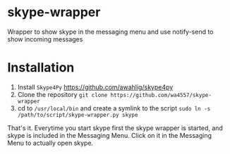 # skype-wrapper
Wrapper to show skype in the messaging menu and use notify-send to show incoming messages

# Installation

1. Install `Skype4Py` https://github.com/awahlig/skype4py
2. Clone the repository `git clone https://github.com/wa4557/skype-wrapper`
3. cd to `/usr/local/bin` and create a symlink to the script `sudo ln -s /path/to/script/skype-wrapper.py skype`

That's it. Everytime you start skype first the skype wrapper is started, and skype is included in the Messaging Menu. Click on it in the Messaging Menu to actually open skype.

